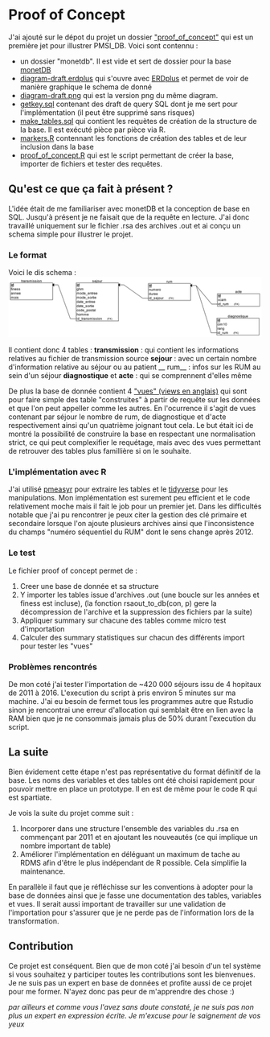 # Proof of Concept
J'ai ajouté sur le dépot du projet un dossier ["proof_of_concept"](https://github.com/AdrienLeGuillou/PMSI_DB/tree/master/proof_of_concept) qui est un première jet pour illustrer PMSI_DB.
Voici sont contennu :
* un dossier "monetdb". Il est vide et sert de dossier pour la base [monetDB]()
* [diagram-draft.erdplus](https://github.com/AdrienLeGuillou/PMSI_DB/blob/master/proof_of_concept/diagram-draft.erdplus) qui s'ouvre avec [ERDplus](https://erdplus.com/#/standalone) et permet de voir de manière graphique le schema de donné
* [diagram-draft.png](https://github.com/AdrienLeGuillou/PMSI_DB/blob/master/proof_of_concept/diagram-draft.png) qui est la version png du même diagram.
* [getkey.sql](https://github.com/AdrienLeGuillou/PMSI_DB/blob/master/proof_of_concept/getkey.sql) contenant des draft de query SQL dont je me sert pour l'implémentation (il peut être supprimé sans risques)
* [make_tables.sql](https://github.com/AdrienLeGuillou/PMSI_DB/blob/master/proof_of_concept/make_tables.sql) qui contient les requètes de création de la structure de la base. Il est exécuté pièce par pièce via R.
* [markers.R](https://github.com/AdrienLeGuillou/PMSI_DB/blob/master/proof_of_concept/makers.R) contennant les fonctions de création des tables et de leur inclusion dans la base
* [proof_of_concept.R](https://github.com/AdrienLeGuillou/PMSI_DB/blob/master/proof_of_concept/proof_of_concept.R) qui est le script permettant de créer la base, importer de fichiers et tester des requêtes.

## Qu'est ce que ça fait à présent ?
L'idée était de me familiariser avec monetDB et la conception de base en SQL. Jusqu'à présent je ne faisait que de la requête en lecture. J'ai donc travaillé uniquement sur le fichier .rsa des archives .out et ai conçu un schema simple pour illustrer le projet.

### Le format
Voici le dis schema :
![schema](assets/diagram-draft_poc.png)

Il contient donc 4 tables :
__transmission__ : qui contient les informations relatives au fichier de transmission source
__sejour__ : avec un certain nombre d'information relative au séjour ou au patient
__ rum__ : infos sur les RUM au sein d'un séjour
__diagnostique__ et __acte__ : qui se comprennent d'elles même

De plus la base de donnée contient 4 ["vues" (views en anglais)](https://en.wikipedia.org/wiki/View_(SQL)) qui sont pour faire simple des table "construites" à partir de requête sur les données et que l'on peut appeller comme les autres. En l'ocurrence il s'agit de vues contenant par séjour le nombre de rum, de diagnostique et d'acte respectivement ainsi qu'un quatrième joignant tout cela.
Le but était ici de montré la possibilité de construire la base en respectant une normalisation strict, ce qui peut complexifier le requétage, mais avec des vues permettant de retrouver des tables plus famillière si on le souhaite.

### L'implémentation avec R
J'ai utilisé [pmeasyr](https://github.com/IM-APHP/pmeasyr) pour extraire les tables et le [tidyverse](https://www.tidyverse.org) pour les manipulations. Mon implémentation est surement peu efficient et le code relativement moche mais il fait le job pour un premier jet. Dans les difficultés notable que j'ai pu rencontrer je peux citer la gestion des clé primaire et secondaire lorsque l'on ajoute plusieurs archives ainsi que l'inconsistence du champs "numéro séquentiel du RUM" dont le sens change après 2012.

### Le test
Le fichier proof of concept permet de :
1. Creer une base de donnée et sa structure
2. Y importer les tables issue d'archives .out (une boucle sur les années et finess est incluse), (la fonction rsaout_to_db(con, p) gere la décompression de l'archive et la suppression des fichiers par la suite)
3. Appliquer summary sur chacune des tables comme micro test d'importation
4. Calculer des summary statistiques sur chacun des différents import pour tester les "vues"

### Problèmes rencontrés
De mon coté j'ai tester l'importation de ~420 000 séjours issu de 4 hopitaux de 2011 à 2016. L'execution du script à pris environ 5 minutes sur ma machine. J'ai eu besoin de fermet tous les programmes autre que Rstudio sinon je rencontrai une erreur d'allocation qui semblait être en lien avec la RAM bien que je ne consommais jamais plus de 50% durant l'execution du script.

## La suite
Bien évidement cette étape n'est pas représentative du format définitif de la base. Les noms des variables et des tables ont été choisi rapidement pour pouvoir mettre en place un prototype. Il en est de même pour le code R qui est spartiate.

Je vois la suite du projet comme suit :
1. Incorporer dans une structure l'ensemble des variables du .rsa en commençant par 2011 et en ajoutant les nouveautés (ce qui implique un nombre important de table)
2. Améliorer l'implémentation en déléguant un maximum de tache au RDMS afin d'être le plus indépendant de R possible. Cela simplifie la maintenance.

En parallèle il faut que je réfléchisse sur les conventions à adopter pour la base de données ainsi que je fasse une documentation des tables, variables et vues.
Il serait aussi important de travailler sur une validation de l'importation pour s'assurer que je ne perde pas de l'information lors de la transformation.

## Contribution
Ce projet est conséquent. Bien que de mon coté j'ai besoin d'un tel système si vous souhaitez y participer toutes les contributions sont les bienvenues. Je ne suis pas un expert en base de données et profite aussi de ce projet pour me former. N'ayez donc pas peur de m'apprendre des chose :)

*par ailleurs et comme vous l'avez sans doute constaté, je ne suis pas non plus un expert en expression écrite. Je m'excuse pour le saignement de vos yeux*
